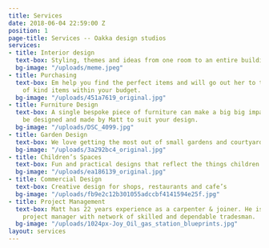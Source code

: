 ```yaml
---
title: Services
date: 2018-06-04 22:59:00 Z
position: 1
page-title: Services -- Oakka design studios
services:
- title: Interior design
  text-box: Styling, themes and ideas from one room to an entire building.
  bg-image: "/uploads/meme.jpeg"
- title: Purchasing
  text-box: Em help you find the perfect items and will go out her to track down one
    of kind items within your budget.
  bg-image: "/uploads/451a7619_original.jpg"
- title: Furniture Design
  text-box: A single bespoke piece of furniture can make a big big impact and can
    be designed and made by Matt to suit your design.
  bg-image: "/uploads/DSC_4099.jpg"
- title: Garden Design
  text-box: We love getting the most out of small gardens and courtyard spaces.
  bg-image: "/uploads/3a292bc4_original.jpg"
- title: Children’s Spaces
  text-box: Fun and practical designs that reflect the things children love.
  bg-image: "/uploads/ea186139_original.jpg"
- title: Commercial Design
  text-box: Creative design for shops, restaurants and cafe’s
  bg-image: "/uploads/fb9e2c12b301055adccbf4141594e25f.jpg"
- title: Project Management
  text-box: Matt has 22 years experience as a carpenter & joiner. He is an experienced
    project manager with network of skilled and dependable tradesman.
  bg-image: "/uploads/1024px-Joy_Oil_gas_station_blueprints.jpg"
layout: services
---
```


